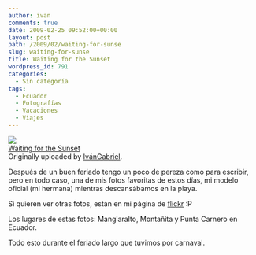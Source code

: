 ```yaml
---
author: ivan
comments: true
date: 2009-02-25 09:52:00+00:00
layout: post
path: /2009/02/waiting-for-sunse
slug: waiting-for-sunse
title: Waiting for the Sunset
wordpress_id: 791
categories:
  - Sin categoría
tags:
  - Ecuador
  - Fotografías
  - Vacaciones
  - Viajes
---
```


[![](http://farm4.static.flickr.com/3597/3308516954_6478bc0dd2_m.jpg)](http://www.flickr.com/photos/ivangabriel/3308516954/)  
 [Waiting for the Sunset](http://www.flickr.com/photos/ivangabriel/3308516954/)  
 Originally uploaded by [IvánGabriel](http://www.flickr.com/people/ivangabriel/).

Después de un buen feriado tengo un poco de pereza como para escribir, pero en todo caso, una de mis fotos favoritas de estos días, mi modelo oficial (mi hermana) mientras descansábamos en la playa.

Si quieren ver otras fotos, están en mi página de [flickr](http://www.flickr.com/people/ivangabriel/) :P

Los lugares de estas fotos: Manglaralto, Montañita y Punta Carnero en Ecuador.

Todo esto durante el feriado largo que tuvimos por carnaval.
